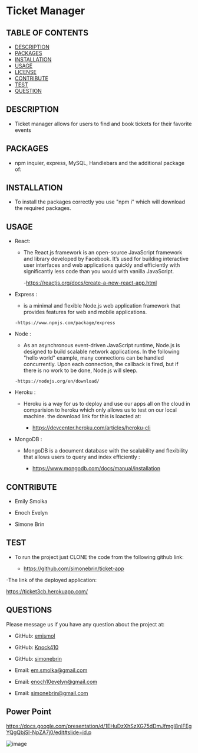 # Ticket Manager 

## TABLE OF CONTENTS
  - [DESCRIPTION](#description)
  - [PACKAGES](#packages)
  - [INSTALLATION](#installation)
  - [USAGE](#usage)
  - [LICENSE](#license)
  - [CONTRIBUTE](#contribute)
  - [TEST](#test)
  - [QUESTION](#questions)


## DESCRIPTION

        
- Ticket manager allows for users to find and book tickets for their favorite events 

## PACKAGES


- npm inquier, express, MySQL, Handlebars and the additional package of:
    


## INSTALLATION

      
- To install the packages correctly you use "npm i" which will download the required packages.


## USAGE


- React:

  - The React.js framework is an open-source JavaScript framework and library developed by Facebook. It’s used for building interactive user interfaces and web applications quickly and efficiently with significantly less code than you would with vanilla JavaScript.
    
      -https://reactjs.org/docs/create-a-new-react-app.html

- Express :

    -  is a minimal and flexible Node.js web application framework that provides features for web and mobile applications.  
  
      -https://www.npmjs.com/package/express
    
- Node :

    -  As an asynchronous event-driven JavaScript runtime, Node.js is designed to build scalable network applications. In the following "hello world" example, many connections can be handled concurrently. Upon each connection, the callback is fired, but if there is no work to be done, Node.js will sleep.
  
      -https://nodejs.org/en/download/
   

   
- Heroku :

  - Heroku is a way for us to deploy and use our apps all on the cloud in comparision to heroku which only allows us to test on our local machine. the download link for this is loacted at: 
    
    - https://devcenter.heroku.com/articles/heroku-cli
 

- MongoDB :

  - MongoDB is a document database with the scalability and flexibility that allows users to query and index efficiently : 
    
    - https://www.mongodb.com/docs/manual/installation
 


## CONTRIBUTE


- Emily Smolka 

- Enoch Evelyn

- Simone Brin 


## TEST

      
- To run the project just CLONE the code from the following github link:

   - https://github.com/simonebrin/ticket-app

  
-The link of the deployed application:

https://ticket3cb.herokuapp.com/
    
## QUESTIONS


Please message us if you have any question about the project at:

- GitHub: [emismol](https://github.com/emismol)

- GitHub: [Knock410](https://github.com/Knock410)
 
- GitHub: [simonebrin](https://github.com/simonebrin)
    

- Email: [em.smolka@gmail.com](mailto:em.smolka@gmail.com)

- Email: [enoch10evelyn@gmail.com](mailto:enoch10evelyn@gmail.com})

- Email: [simonebrin@gmail.com](mailto:simonebrin@gmail.com})


## Power Point 


https://docs.google.com/presentation/d/1EHuDzXhSzXG75dDmJfmgI8nlFEgYQgQbjSI-NpZA7j0/edit#slide=id.p

![image](https://user-images.githubusercontent.com/107076722/202585509-eb58c5e5-79f1-4de7-8033-26f85fd07bec.png)

